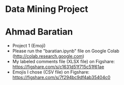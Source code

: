 # Data Mining Project
# Ahmad Baratian
- Project 1 (Emoji)
- Please run the "baratian.ipynb" file on Google Colab (http://colab.research.google.com)
- My labeled comments file (XLSX file) on Figshare: https://figshare.com/s/c1631d51f715c51f61ae
- Emojis I chose (CSV file) on Figshare: https://figshare.com/s/7f294bc9df4ab35404c0

